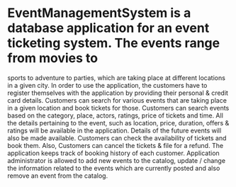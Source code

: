 # EventManagementSystem is a database application for an event ticketing system. The events range from movies to
sports to adventure to parties, which are taking place at different locations in a given city. In order to
use the application, the customers have to register themselves with the application by providing their
personal & credit card details. Customers can search for various events that are taking place in a given
location and book tickets for those. Customers can search events based on the category, place, actors,
ratings, price of tickets and time. All the details pertaining to the event, such as location, price, duration,
offers & ratings will be available in the application. Details of the future events will also be made
available. Customers can check the availability of tickets and book them. Also, Customers can cancel
the tickets & file for a refund. The application keeps track of booking history of each customer. 
Application administrator is allowed to add new events to the catalog, update / change the information
related to the events which are currently posted and also remove an event from the catalog. 
